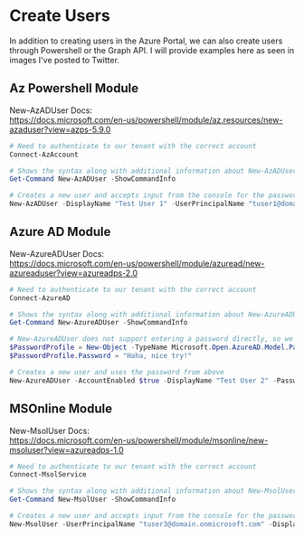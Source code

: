 # Create Users

In addition to creating users in the Azure Portal, we can also create users through Powershell or the Graph API. I will provide examples here as seen in images I've posted to Twitter.

## Az Powershell Module

New-AzADUser Docs:  
<https://docs.microsoft.com/en-us/powershell/module/az.resources/new-azaduser?view=azps-5.9.0>

````Powershell
# Need to authenticate to our tenant with the correct account
Connect-AzAccount

# Shows the syntax along with additional information about New-AzADUser
Get-Command New-AzADUser -ShowCommandInfo

# Creates a new user and accepts input from the console for the password
New-AzADUser -DisplayName "Test User 1" -UserPrincipalName "tuser1@domain.onmicrosoft.com" -Password (Read-Host -AsSecureString) -MailNickname "tuser1"
````

## Azure AD Module

New-AzureADUser Docs:  
<https://docs.microsoft.com/en-us/powershell/module/azuread/new-azureaduser?view=azureadps-2.0>

````Powershell
# Need to authenticate to our tenant with the correct account
Connect-AzureAD

# Shows the syntax along with additional information about New-AzureADUser
Get-Command New-AzureADUser -ShowCommandInfo

# New-AzureADUser does not support entering a password directly, so we have to use a PasswordProfile object
$PasswordProfile = New-Object -TypeName Microsoft.Open.AzureAD.Model.PasswordProfile
$PasswordProfile.Password = "Haha, nice try!"

# Creates a new user and uses the password from above
New-AzureADUser -AccountEnabled $true -DisplayName "Test User 2" -PasswordProfile $PasswordProfile -GivenName "Test" -MailNickName "tuser2" -Surname "User 2" -UsageLocation "US" -UserPrincipalName "tuser2@domain.onmicrosoft.com"
````

## MSOnline Module

New-MsolUser Docs:  
<https://docs.microsoft.com/en-us/powershell/module/msonline/new-msoluser?view=azureadps-1.0>

````Powershell
# Need to authenticate to our tenant with the correct account
Connect-MsolService

# Shows the syntax along with additional information about New-MsolUser
Get-Command New-MsolUser -ShowCommandInfo

# Creates a new user and accepts input from the console for the password
New-MsolUser -UserPrincipalName "tuser3@domain.onmicrosoft.com" -DisplayName "Test User 3" -FirstName "Test" -LastName "User 3" -UsageLocation "US" -Password (Read-Host -AsSecureString)
````
